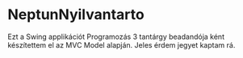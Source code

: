 # NeptunNyilvantarto

Ezt a Swing applikációt Programozás 3 tantárgy beadandója ként készítettem el az MVC Model alapján. Jeles érdem jegyet kaptam rá.
